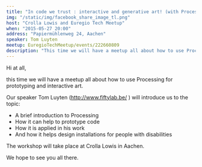 ```yaml
---
title: "In code we trust : interactive and generative art! (with Processing)"
img: "/static/img/facebook_share_image_tl.png"
host: "Crolla Lowis and Euregio Tech Meetup"
when: "2015-05-27 20:00"
address: "Papiermühlenweg 24, Aachen"
speaker: Tom Luyten
meetup: EuregioTechMeetup/events/222660809
description: "This time we will have a meetup all about how to use Processing for prototyping and interactive art."
---
```


Hi at all,

this time we will have a meetup all about how to use Processing for prototyping and interactive art.

Our speaker Tom Luyten (http://www.fiftylab.be/ ) will introduce us to the topic:

- A brief introduction to Processing
- How it can help to prototype code
- How it is applied in his work
- And how it helps design installations for people with disabilities


The workshop will take place at Crolla Lowis in Aachen.

We hope to see you all there.
